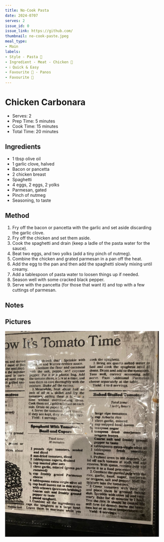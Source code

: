 ```yaml
---
title: No-Cook Pasta
date: 2024-0707
serves: 2
issue_id: 0
issue_link: https://github.com/
thumbnail: no-cook-paste.jpeg
meal_type:
- Main
labels:
- Style - Pasta 🍝
- Ingredient - Meat - Chicken 🐔
- ℹ️ Quick & Easy
- Favourite 🥰 - Panos
- Favourite 🥰
---
```


# Chicken Carbonara

- Serves: 2
- Prep Time: 5 minutes
- Cook Time: 15 minutes
- Total Time: 20 minutes

## Ingredients

- 1 tbsp olive oil
- 1 garlic clove, halved
- Bacon or pancetta
- 2 chicken breast
- Spaghetti
- 4 eggs, 2 eggs, 2 yolks
- Parmesan, gated
- Pinch of nutmeg
- Seasoning, to taste
 
## Method

1. Fry off the bacon or pancetta with the garlic and set aside discarding the garlic clove.
2. Fry off the chicken and set them aside.
3. Cook the spaghetti and drain (keep a ladle of the pasta water for the sauce).
4. Beat two eggs, and two yolks (add a tiny pinch of nutmeg).
5. Combine the chicken and grated parmesan in a pan off the heat.
6. Add the egg to the pan and then add the spaghetti slowly mixing until creamy. 
7. Add a tablespoon of pasta water to loosen things up if needed.
8. Season well with some cracked black pepper.
9. Serve with the pancetta (for those that want it) and top with a few cuttings of parmesan.

## Notes


## Pictures

![image](images/no-cook-pasta.jpeg)
